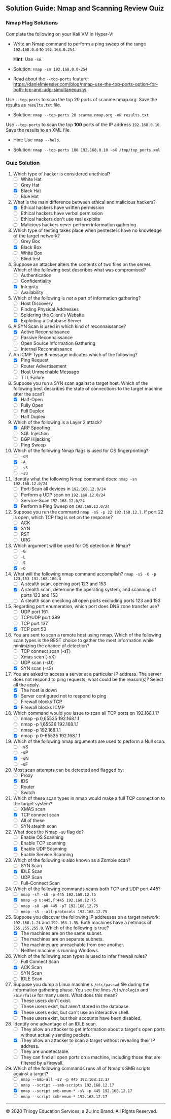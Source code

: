 ## Solution Guide: Nmap and Scanning Review Quiz

### Nmap Flag Solutions

Complete the following on your Kali VM in Hyper-V:

- Write an Nmap command to perform a ping sweep of the range `192.168.0.0` to `192.168.0.254`.
    
    **Hint**: Use `-sn`.
    
- Solution: `nmap -sn 192.168.0.0-254`    

- Read about the `--top-ports` feature: <https://danielmiessler.com/blog/nmap-use-the-top-ports-option-for-both-tcp-and-udp-simultaneously/>.

Use `--top-ports` to scan the top 20 ports of scanme.nmap.org. Save the results as `results.txt` file.

- Solution: `nmap --top-ports 20 scanme.nmap.org -oN results.txt`

Use `--top-ports` to scan the top **100** ports of the IP address `192.168.0.10`. Save the results to an XML file.

- Hint: Use `nmap --help`.

- Solution: `nmap --top-ports 100 192.168.0.10 -oX /tmp/top_ports.xml`


### Quiz Solution

1. Which type of hacker is considered unethical?
    - [ ] White Hat
    - [ ] Grey Hat
    - [x] Black Hat
    - [ ] Blue Hat
    
2. What is the main difference between ethical and malicious hackers?
    - [x] Ethical hackers have written permission
    - [ ] Ethical hackers have verbal permission
    - [ ] Ethical hackers don't use real exploits
    - [ ] Malicious hackers never perform information gathering

3. Which type of testing takes place when pentesters have no knowledge of the target network?
    - [ ] Grey Box
    - [x] Black Box
    - [ ] White Box
    - [ ] Blind test

4. Suppose an attacker alters the contents of two files on the server. Which of the following best describes what was compromised?
    - [ ] Authentication
    - [ ] Confidentiality
    - [x] Integrity
    - [ ] Availability
    
5. Which of the following is _not_ a part of information gathering?
    - [ ] Host Discovery
    - [ ] Finding Physical Addresses
    - [ ] Spidering the Client's Website
    - [x] Exploiting a Database Server

6. A SYN Scan is used in which kind of reconnaissance?
    - [x] Active Reconnaissance
    - [ ] Passive Reconnaissance
    - [ ] Open Source Information Gathering
    - [ ] Internal Reconnaissance

7. An ICMP Type 8 message indicates which of the following?
    - [x] Ping Request
    - [ ] Router Advertisement
    - [ ] Host Unreachable Message
    - [ ] TTL Failure

8. Suppose you run a SYN scan against a target host. Which of the following best describes the state of connections to the target machine after the scan?
    - [x] Half-Open
    - [ ] Fully Open
    - [ ] Full Duplex
    - [ ] Half Duplex

9. Which of the following is a Layer 2 attack?
    - [x] ARP Spoofing
    - [ ] SQL Injection
    - [ ] BGP Hijacking
    - [ ] Ping Sweep
    
10. Which of the following Nmap flags is used for OS fingerprinting?
    - [ ] `-oN`
    - [x] `-A`
    - [ ] `-sS`
    - [ ] `-sU`

11. Identify what the following Nmap command does: `nmap -sn 192.168.12.0/24`
    - [ ] Port-Scan all devices in `192.168.12.0/24`
    - [ ] Perform a UDP scan on `192.168.12.0/24`
    - [ ] Service-Scan `192.168.12.0/24`
    - [x] Perform a Ping Sweep on `192.168.12.0/24`

12. Suppose you run the command `nmap -sS -p 22 192.168.12.7`. If port 22 is open, which TCP flag is set on the response?
    - [ ] ACK
    - [x] SYN
    - [ ] RST
    - [ ] URG

13. Which argument will be used for OS detection in Nmap?
    - [ ] `-G`
    - [ ] `-L`
    - [ ] `-S`
    - [x] `-O`  

14. What will the following nmap command accomplish? `nmap -sS -O -p 123,153 192.168.100.4`
    - [ ] A stealth scan, opening port 123 and 153
    - [x] A stealth scan, determine the operating system, and scanning of ports 123 and 153
    - [ ] A stealth scan checking all open ports excluding ports 123 and 153
      
15. Regarding port enumeration, which port does DNS zone transfer use?
    - [ ] UDP port 161
    - [ ] TCP/UDP port 389
    - [ ] TCP port 137
    - [x] TCP port 53  

16. You are sent to scan a remote host using nmap. Which of the following scan types is the BEST choice to gather the most information while minimizing the chance of detection?
    * [ ] TCP connect scan (-sT)
    * [ ] Xmas scan (-sX)
    * [ ] UDP scan (-sU)
    * [x] SYN scan (-sS)  

17. You are asked to access a server at a particular IP address. The server does not respond to ping requests, what could be the reason(s)? Select all the apply.
    * [x] The host is down 
    * [x] Server configured not to respond to ping 
    * [ ] Firewall blocks TCP
    * [x] Firewall blocks ICMP  

18. Which command would you issue to scan all TCP ports on 192.168.1.1?
    * [ ] nmap -p 0,65535 192.168.1.1
    * [ ] nmap -p 1,65536 192.168.1.1
    * [ ] nmap -p 192.168.1.1
    * [x] nmap -p 0-65535 192.168.1.1  

19. Which of the following nmap arguments are used to perform a Null scan:
    * [ ] -sS
    * [ ] -sP
    * [x] -sN  
    * [ ] -sF

20. Most scan attempts can be detected and flagged by:
    * [ ] Proxy
    * [x] IDS 
    * [ ] Router
    * [ ] Switch

21. Which of these scan types in nmap would make a full TCP connection to the target system?
    * [ ] XMAS scan
    * [x] TCP connect scan 
    * [ ] All of these
    * [ ] SYN stealth scan

22. What does the Nmap `-sU` flag do?
    - [ ] Enable OS Scanning
    - [ ] Enable TCP scanning
    - [x] Enable UDP Scanning
    - [ ] Enable Service Scanning

23. Which of the following is also known as a Zombie scan?
    - [ ] SYN Scan
    - [x] IDLE Scan
    - [ ] UDP Scan
    - [ ] Full-Connect Scan

24. Which of the following commands scans both TCP and UDP port 445?
    - [ ] `nmap -sT -sU -p 445 192.168.12.75`
    - [x] `nmap -p U:445,T:445 192.168.12.75`
    - [ ] `nmap -sU -pU 445 -pT 192.168.12.75 `
    - [ ] `nmap -sS --all-protocols 192.168.12.75 `

25. Suppose you discover the following IP addresses on a target network: `192.168.1.24` and `192.168.1.35`. Both machines have a netmask of `255.255.255.0`. Which of the following is true?
    - [x] The machines are on the same subnet.
    - [ ] The machines are on separate subnets.
    - [ ] The machines are unreachable from one another.
    - [ ] Neither machine is running Windows.

26. Which of the following scan types is used to infer firewall rules?
    - [ ] Full Connect Scan
    - [x] ACK Scan
    - [ ] SYN Scan
    - [ ] IDLE Scan

27. Suppose you dump a Linux machine's `/etc/passwd` file during the information gathering phase. You see the lines `/bin/nologin` and `/bin/false` for many users. What does this mean?
    - [ ] These users don't exist.
    - [ ] These users exist, but aren't stored in the database.
    - [x] These users exist, but can't use an interactive shell.
    - [ ] These users exist, but their accounts have been disabled. 

28. Identify one advantage of an IDLE scan.
    - [ ] They allow an attacker to get information about a target's open ports without actually sending packets.
    - [x] They allow an attacker to scan a target without revealing their IP address.
    - [ ] They are undetectable.
    - [ ] They can find all open ports on a machine, including those that are filtered by a firewall.

29. Which of the following commands runs all of Nmap's SMB scripts against a target?
    - [ ] `nmap --smb-all -sV -p 445 192.168.12.17`
    - [ ] `nmap --script --smb-scripts 192.168.12.17`
    - [x] `nmap --script smb-enum-* -sV -p 445 192.168.12.17`
    - [ ] `nmap --script smb-enum-* 192.168.12.17`

---
&copy; 2020 Trilogy Education Services, a 2U Inc Brand.   All Rights Reserved.
